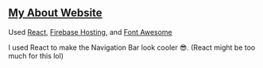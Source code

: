 ## [My About Website](https://seihyun.atrable.com)
Used [React](https://reactjs.org), [Firebase Hosting](https://firebase.google.com/products/hosting), and [Font Awesome](https://fontawesome.com/)

I used React to make the Navigation Bar look cooler 😎. (React might be too much for this lol)

